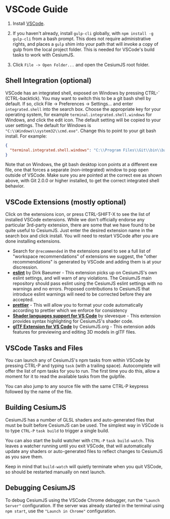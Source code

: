 # VSCode Guide

1. Install [VSCode](https://code.visualstudio.com/).

2. If you haven't already, install `gulp-cli` globally, with
   `npm install -g gulp-cli` from a bash prompt. This does not require
   administrative rights, and places a `gulp` shim into your path that will
   invoke a copy of gulp from the local project folder. This is needed for
   VSCode's build tasks to work with CesiumJS.

3. Click `File -> Open Folder...` and open the CesiumJS root folder.

## Shell Integration (optional)

VSCode has an integrated shell, exposed on Windows by pressing CTRL-\` (CTRL-backtick).
You may want to switch this to be a git bash shell by default. If so, click
File -> Preferences -> Settings... and enter `integrated.shell` into the search
box. Choose the appropriate key for your operating system, for example
`terminal.integrated.shell.windows` for Windows, and click the edit icon.
The default setting will be copied to your user settings. The default for
Windows is `"C:\\Windows\\system32\\cmd.exe"`. Change this to point to your
git bash install. For example:

```json
{
  "terminal.integrated.shell.windows": "C:\\Program Files\\Git\\bin\\bash.exe"
}
```

Note that on Windows, the git bash desktop icon points at a different exe file,
one that forces a separate (non-integrated) window to pop open outside of VSCode.
Make sure you are pointed at the correct exe as shown above, with Git 2.0.0 or
higher installed, to get the correct integrated shell behavior.

## VSCode Extensions (mostly optional)

Click on the extensions icon, or press CTRL-SHIFT-X to see the list of installed
VSCode extensions. While we don't officially endorse any particular 3rd-party
extension, there are some that we have found to be quite useful to CesiumJS. Just enter
the desired extension name in the search box and click install. You will need to
restart VSCode after you are done installing extensions.

- Search for `@recommended` in the extensions panel to see a full list of "workspace recommendations" of extensions we suggest, the "other recommendations" is generated by VSCode and adding them is at your discression.
- **[eslint](https://marketplace.visualstudio.com/items?itemName=dbaeumer.vscode-eslint)** by Dirk Baeumer - This extension picks up on CesiumJS's own eslint settings, and will warn of any violations. The CesiumJS main repository should pass eslint using the CesiumJS eslint settings with no warnings and no errors. Proposed contributions to CesiumJS that introduce eslint warnings will need to be corrected before they are accepted.
- **[prettier](https://marketplace.visualstudio.com/items?itemName=esbenp.prettier-vscode)** - This will allow you to format your code automatically according to prettier which we enforce for consistency
- **[Shader languages support for VS Code](https://marketplace.visualstudio.com/items?itemName=slevesque.shader)** by slevesque - This extension provides syntax highlighting for CesiumJS's shader code.
- **[glTF Extension for VS Code](https://marketplace.visualstudio.com/items?itemName=cesium.gltf-vscode)** by CesiumJS.org - This extension adds features for previewing and editing 3D models in glTF files.

## VSCode Tasks and Files

You can launch any of CesiumJS's npm tasks from within VSCode by pressing
CTRL-P and typing `task` (with a trailing space). Autocomplete will
offer the list of npm tasks for you to run. The first time you do this,
allow a moment for it to read the available tasks from the gulpfile.

You can also jump to any source file with the same CTRL-P keypress
followed by the name of the file.

## Building CesiumJS

CesiumJS has a number of GLSL shaders and auto-generated files that must be
built before CesiumJS can be used. The simplest way in VSCode is to type
`CTRL-P` `task build` to trigger a single build.

You can also start the build watcher with `CTRL-P` `task build-watch`. This
leaves a watcher running until you exit VSCode, that will automatically
update any shaders or auto-generated files to reflect changes to CesiumJS as
you save them.

Keep in mind that `build-watch` will quietly terminate when
you quit VSCode, so should be restarted manually on next launch.

## Debugging CesiumJS

To debug CesiumJS using the VSCode Chrome debugger, run the `"Launch Server"` configuration. If the server was already started in the terminal using `npm start`, use the `"Launch in Chrome"` configuration.
